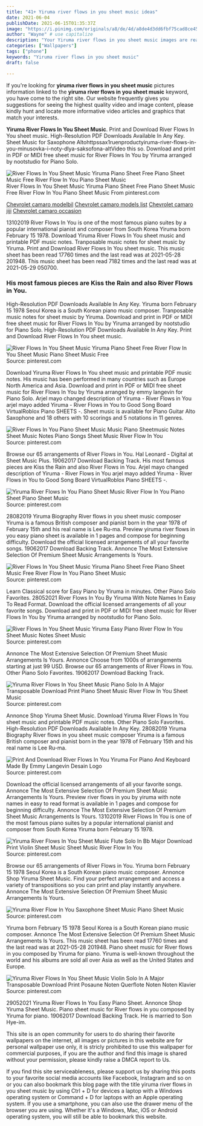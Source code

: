 ```yaml
---
title: "41+ Yiruma river flows in you sheet music ideas"
date: 2021-06-04
publishDate: 2021-06-15T01:35:37Z
image: "https://i.pinimg.com/originals/a8/de/4d/a8de4d3dd6fbf75cad8ce45d2c6e6f5d.gif"
author: "Wayne" # use capitalize
description: "Your Yiruma river flows in you sheet music images are ready. Yiruma river flows in you sheet music are a topic that is being searched for and liked by netizens today. You can Download the Yiruma river flows in you sheet music files here. Download all free images."
categories: ["Wallpapers"]
tags: ["phone"]
keywords: "Yiruma river flows in you sheet music"
draft: false

---
```


If you're looking for **yiruma river flows in you sheet music** pictures information linked to the **yiruma river flows in you sheet music** keyword, you have come to the right  site.  Our website frequently  gives you  suggestions  for seeing  the highest  quality video and image  content, please kindly hunt and locate more informative video articles and graphics  that match your interests.

**Yiruma River Flows In You Sheet Music**. Print and Download River Flows In You sheet music. High-Resolution PDF Downloads Available In Any Key. Sheet Music for Saxophone Altohttpssax1ruenproductyiruma-river-flows-in-you-minusovka-i-noty-dlya-saksofona-altVideo this so. Download and print in PDF or MIDI free sheet music for River Flows In You by Yiruma arranged by nootstudio for Piano Solo.

![River Flows In You Sheet Music Yiruma Piano Sheet Free Piano Sheet Music Free River Flow In You Piano Sheet Music](https://i.pinimg.com/originals/19/e7/7a/19e77aae55457a3f30aaf45408a761c6.jpg "River Flows In You Sheet Music Yiruma Piano Sheet Free Piano Sheet Music Free River Flow In You Piano Sheet Music")
River Flows In You Sheet Music Yiruma Piano Sheet Free Piano Sheet Music Free River Flow In You Piano Sheet Music From pinterest.com

[Chevrolet camaro modelbil](/chevrolet-camaro-modelbil/)
[Chevrolet camaro models list](/chevrolet-camaro-models-list/)
[Chevrolet camaro jiji](/chevrolet-camaro-jiji/)
[Chevrolet camaro occasion](/chevrolet-camaro-occasion/)

13102019 River Flows In You is one of the most famous piano suites by a popular international pianist and composer from South Korea Yiruma born February 15 1978. Download Yiruma River Flows In You sheet music and printable PDF music notes. Tranposable music notes for sheet music by Yiruma. Print and Download River Flows In You sheet music. This music sheet has been read 17760 times and the last read was at 2021-05-28 201948. This music sheet has been read 7182 times and the last read was at 2021-05-29 050700.

### His most famous pieces are Kiss the Rain and also River Flows in You.

High-Resolution PDF Downloads Available In Any Key. Yiruma born February 15 1978 Seoul Korea is a South Korean piano music composer. Tranposable music notes for sheet music by Yiruma. Download and print in PDF or MIDI free sheet music for River Flows In You by Yiruma arranged by nootstudio for Piano Solo. High-Resolution PDF Downloads Available In Any Key. Print and Download River Flows In You sheet music.


![River Flows In You Sheet Music Yiruma Piano Sheet Free River Flow In You Sheet Music Piano Sheet Music Free](https://i.pinimg.com/474x/b5/98/0b/b5980b982594f7bd5b507bbee6d5dc30.jpg "River Flows In You Sheet Music Yiruma Piano Sheet Free River Flow In You Sheet Music Piano Sheet Music Free")
Source: pinterest.com

Download Yiruma River Flows In You sheet music and printable PDF music notes. His music has been performed in many countries such as Europe North America and Asia. Download and print in PDF or MIDI free sheet music for River Flows In You by Yiruma arranged by emmy langevin for Piano Solo. Arjel mayo changed description of Yiruma - River Flows in You arjel mayo added Yiruma - River Flows in You to Good Song Board VirtualRoblox Piano SHEETS -. Sheet music is available for Piano Guitar Alto Saxophone and 18 others with 10 scorings and 5 notations in 11 genres.

![River Flows In You Piano Sheet Music Music Piano Sheetmusic Notes Sheet Music Notes Piano Songs Sheet Music River Flow In You](https://i.pinimg.com/originals/ac/49/91/ac49917361b74c39875985dd0906637c.png "River Flows In You Piano Sheet Music Music Piano Sheetmusic Notes Sheet Music Notes Piano Songs Sheet Music River Flow In You")
Source: pinterest.com

Browse our 65 arrangements of River Flows in You. Hal Leonard - Digital at Sheet Music Plus. 19062017 Download Backing Track. His most famous pieces are Kiss the Rain and also River Flows in You. Arjel mayo changed description of Yiruma - River Flows in You arjel mayo added Yiruma - River Flows in You to Good Song Board VirtualRoblox Piano SHEETS -.

![Yiruma River Flows In You Piano Sheet Music River Flow In You Piano Sheet Piano Sheet Music](https://i.pinimg.com/originals/6e/cd/c7/6ecdc792e2762f34afc99cf406cf429f.jpg "Yiruma River Flows In You Piano Sheet Music River Flow In You Piano Sheet Piano Sheet Music")
Source: pinterest.com

28082019 Yiruma Biography River flows in you sheet music composer Yiruma is a famous British composer and pianist born in the year 1978 of February 15th and his real name is Lee Ru-ma. Preview yiruma river flows in you easy piano sheet is available in 1 pages and compose for beginning difficulty. Download the official licensed arrangements of all your favorite songs. 19062017 Download Backing Track. Annonce The Most Extensive Selection Of Premium Sheet Music Arrangements Is Yours.

![River Flows In You Sheet Music Yiruma Piano Sheet Free Piano Sheet Music Free River Flow In You Piano Sheet Music](https://i.pinimg.com/originals/19/e7/7a/19e77aae55457a3f30aaf45408a761c6.jpg "River Flows In You Sheet Music Yiruma Piano Sheet Free Piano Sheet Music Free River Flow In You Piano Sheet Music")
Source: pinterest.com

Learn Classical score for Easy Piano by Yiruma in minutes. Other Piano Solo Favorites. 28052021 River Flows In You By Yiruma With Note Names In Easy To Read Format. Download the official licensed arrangements of all your favorite songs. Download and print in PDF or MIDI free sheet music for River Flows In You by Yiruma arranged by nootstudio for Piano Solo.

![River Flows In You Sheet Music Yiruma Easy Piano River Flow In You Sheet Music Notes Sheet Music](https://i.pinimg.com/originals/97/57/fd/9757fd6b0e081368dd407e7d17902051.png "River Flows In You Sheet Music Yiruma Easy Piano River Flow In You Sheet Music Notes Sheet Music")
Source: pinterest.com

Annonce The Most Extensive Selection Of Premium Sheet Music Arrangements Is Yours. Annonce Choose from 1000s of arrangements starting at just 99 USD. Browse our 65 arrangements of River Flows in You. Other Piano Solo Favorites. 19062017 Download Backing Track.

![Yiruma River Flows In You Sheet Music Piano Solo In A Major Transposable Download Print Piano Sheet Music River Flow In You Sheet Music](https://i.pinimg.com/originals/20/8f/69/208f69ae6bb7cbaa35113664577ba68d.gif "Yiruma River Flows In You Sheet Music Piano Solo In A Major Transposable Download Print Piano Sheet Music River Flow In You Sheet Music")
Source: pinterest.com

Annonce Shop Yiruma Sheet Music. Download Yiruma River Flows In You sheet music and printable PDF music notes. Other Piano Solo Favorites. High-Resolution PDF Downloads Available In Any Key. 28082019 Yiruma Biography River flows in you sheet music composer Yiruma is a famous British composer and pianist born in the year 1978 of February 15th and his real name is Lee Ru-ma.

![Print And Download River Flows In You Yiruma For Piano And Keyboard Made By Emmy Langevin Desain Logo](https://i.pinimg.com/originals/a8/43/1d/a8431d3b53216b6c47f9a9ce52004b8f.png "Print And Download River Flows In You Yiruma For Piano And Keyboard Made By Emmy Langevin Desain Logo")
Source: pinterest.com

Download the official licensed arrangements of all your favorite songs. Annonce The Most Extensive Selection Of Premium Sheet Music Arrangements Is Yours. Preview river flows in you by yiruma with note names in easy to read format is available in 1 pages and compose for beginning difficulty. Annonce The Most Extensive Selection Of Premium Sheet Music Arrangements Is Yours. 13102019 River Flows In You is one of the most famous piano suites by a popular international pianist and composer from South Korea Yiruma born February 15 1978.

![Yiruma River Flows In You Sheet Music Flute Solo In Bb Major Download Print Violin Sheet Music Sheet Music River Flow In You](https://i.pinimg.com/originals/9e/4f/53/9e4f532635a41c9bb165de70022e4752.jpg "Yiruma River Flows In You Sheet Music Flute Solo In Bb Major Download Print Violin Sheet Music Sheet Music River Flow In You")
Source: pinterest.com

Browse our 65 arrangements of River Flows in You. Yiruma born February 15 1978 Seoul Korea is a South Korean piano music composer. Annonce Shop Yiruma Sheet Music. Find your perfect arrangement and access a variety of transpositions so you can print and play instantly anywhere. Annonce The Most Extensive Selection Of Premium Sheet Music Arrangements Is Yours.

![Yiruma River Flow In You Saxophone Sheet Music Piano Sheet Music](https://i.pinimg.com/originals/3d/d9/05/3dd905805f90516ef04aa0c06cbde5c1.png "Yiruma River Flow In You Saxophone Sheet Music Piano Sheet Music")
Source: pinterest.com

Yiruma born February 15 1978 Seoul Korea is a South Korean piano music composer. Annonce The Most Extensive Selection Of Premium Sheet Music Arrangements Is Yours. This music sheet has been read 17760 times and the last read was at 2021-05-28 201948. Piano sheet music for River flows in you composed by Yiruma for piano. Yiruma is well-known throughout the world and his albums are sold all over Asia as well as the United States and Europe.

![Yiruma River Flows In You Sheet Music Violin Solo In A Major Transposable Download Print Posaune Noten Querflote Noten Noten Klavier](https://i.pinimg.com/originals/a8/de/4d/a8de4d3dd6fbf75cad8ce45d2c6e6f5d.gif "Yiruma River Flows In You Sheet Music Violin Solo In A Major Transposable Download Print Posaune Noten Querflote Noten Noten Klavier")
Source: pinterest.com

29052021 Yiruma River Flows In You Easy Piano Sheet. Annonce Shop Yiruma Sheet Music. Piano sheet music for River flows in you composed by Yiruma for piano. 19062017 Download Backing Track. He is married to Son Hye-im.

This site is an open community for users to do sharing their favorite wallpapers on the internet, all images or pictures in this website are for personal wallpaper use only, it is stricly prohibited to use this wallpaper for commercial purposes, if you are the author and find this image is shared without your permission, please kindly raise a DMCA report to Us.

If you find this site serviceableness, please support us by sharing this posts to your favorite social media accounts like Facebook, Instagram and so on or you can also bookmark this blog page with the title yiruma river flows in you sheet music by using Ctrl + D for devices a laptop with a Windows operating system or Command + D for laptops with an Apple operating system. If you use a smartphone, you can also use the drawer menu of the browser you are using. Whether it's a Windows, Mac, iOS or Android operating system, you will still be able to bookmark this website.
